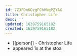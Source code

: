 ```yaml
---
id: 7Z3FDnKOzgFChHNqPZYAX
title: Christopher Life
desc: ''
updated: 1639759165182
created: 1639759165182
---
```



- [[person]] - Christopher Life
- appeared 1x at the stoa
